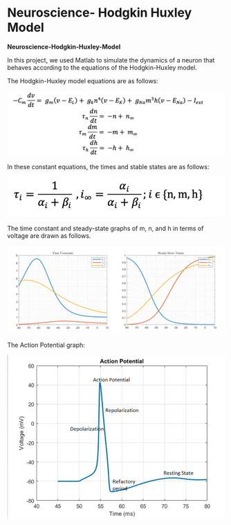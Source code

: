 # Neuroscience- Hodgkin Huxley Model

**Neuroscience-Hodgkin-Huxley-Model**

In this project, we used Matlab to simulate the dynamics of a neuron that behaves according to the equations of the Hodgkin-Huxley model.

The Hodgkin-Huxley model equations are as follows:

 ![](https://github.com/Fateme-Azizabadi/Neuroscience-Hodgkin-Huxley-Model/blob/main/Images/Eq1.png)

In these constant equations, the times and stable states are as follows:

![](https://github.com/Fateme-Azizabadi/Neuroscience-Hodgkin-Huxley-Model/blob/main/Images/Eq2.png)


The time constant and steady-state graphs of m, n, and h in terms of voltage are drawn as follows.

 ![](https://github.com/Fateme-Azizabadi/Neuroscience-Hodgkin-Huxley-Model/blob/main/Images/Graph.png)

The Action Potential graph:

 ![](https://github.com/Fateme-Azizabadi/Neuroscience-Hodgkin-Huxley-Model/blob/main/Images/Action.Potential.png)




 
 
